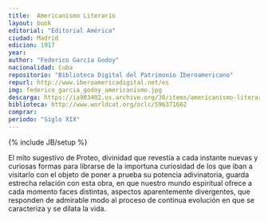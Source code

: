 ```yaml
---
title:  Americanismo Literario
layout: book
editorial: "Editorial América"
ciudad: Madrid
edicion: 1917
year:
author: "Federico García Godoy"
nacionalidad: Cuba
repositorio: "Biblioteca Digital del Patrimonio Iberoamericano"
repurl: http://www.iberoamericadigital.net/es
img: federico_garcia_godoy_americanismo.jpg
descarga: https://ia903402.us.archive.org/30/items/americanismo-literario/Americanismo%20literario.pdf
biblioteca: http://www.worldcat.org/oclc/596371662
comprar: 
periodo: "Siglo XIX"
---
```

{% include JB/setup %}

El mito sugestivo de Proteo, divinidad que revestía a cada instante nuevas y curiosas formas para librarse de la importuna curiosidad de los que iban a visitarlo con el objeto de poner a prueba su potencia adivinatoria, guarda estrecha relación con esta obra, en que nuestro mundo espiritual ofrece a cada momento faces distintas, aspectos aparentemente divergentes, que responden de admirable modo al proceso de continua evolución en que se caracteriza y se dilata la vida.
